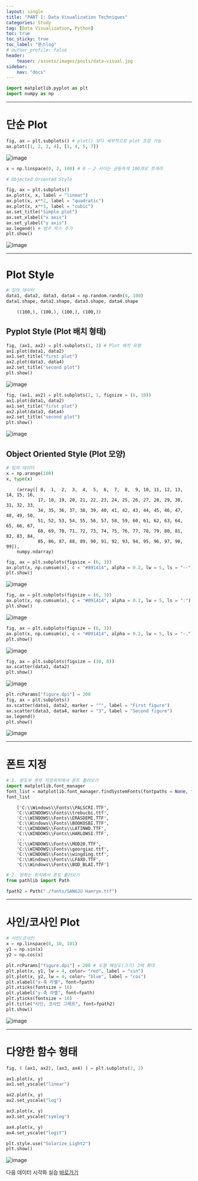 ```yaml
---
layout: single
title: "PART 1: Data Visualization Techniques"
categories: Study
tag: [Data Visualization, Python]
toc: true
toc_sticky: true
toc_label: "쭌스log"
# author_profile: false
header:
    teaser: /assets/images/posts/data-visual.jpg
sidebar:
    nav: "docs"
---
```


```python
import matplotlib.pyplot as plt
import numpy as np
```

****
# 단순 Plot

```python
fig, ax = plt.subplots() # plot() 보다 세부적으로 plot 조정 가능
ax.plot([1, 2, 3, 4], [1, 4, 5, 7])
```

![image](https://user-images.githubusercontent.com/39285147/186052561-e00911e9-6995-475c-bba1-6d3d6da9a6f4.png)


```python
x = np.linspace(0, 2, 100) # 0 ~ 2 사이는 균등하게 100개로 쪼개라
```


```python
# Objected Oriented Style

fig, ax = plt.subplots()
ax.plot(x, x, label = "linear")
ax.plot(x, x**2, label = "quadratic")
ax.plot(x, x**3, label = "cubic")
ax.set_title("Simple plot")
ax.set_xlabel("x axis")
ax.set_ylabel("y axis")
ax.legend() # 범주 박스 추가
plt.show()
```

![image](https://user-images.githubusercontent.com/39285147/186053025-a9f5e2a8-ccdc-4dbb-a991-41c2ba547217.png)


****
# Plot Style

```python
# 임의 데이터
data1, data2, data3, data4 = np.random.randn(4, 100)
data1.shape, data2.shape, data3.shape, data4.shape
```


        ((100,), (100,), (100,), (100,))


## Pyplot Style (Plot 배치 형태)

```python
fig, (ax1, ax2) = plt.subplots(1, 2) # Plot 배치 유형
ax1.plot(data1, data2)
ax1.set_title("first plot")
ax2.plot(data3, data4)
ax2.set_title("second plot")
plt.show()
```

![image](https://user-images.githubusercontent.com/39285147/186054017-c5971905-4a6a-416e-ac1c-29d855f482a2.png)


```python
fig, (ax1, ax2) = plt.subplots(2, 1, figsize = (6, 10))
ax1.plot(data1, data2)
ax1.set_title("first plot")
ax2.plot(data3, data4)
ax2.set_title("second plot")
plt.show()
```

![image](https://user-images.githubusercontent.com/39285147/186054163-b74fb20f-16c3-44ed-99fb-949475181255.png)

## Object Oriented Style (Plot 모양)

```python
# 임의 데이터
x = np.arange(100)
x, type(x)
```

        (array([ 0,  1,  2,  3,  4,  5,  6,  7,  8,  9, 10, 11, 12, 13, 14, 15, 16,
                17, 18, 19, 20, 21, 22, 23, 24, 25, 26, 27, 28, 29, 30, 31, 32, 33,
                34, 35, 36, 37, 38, 39, 40, 41, 42, 43, 44, 45, 46, 47, 48, 49, 50,
                51, 52, 53, 54, 55, 56, 57, 58, 59, 60, 61, 62, 63, 64, 65, 66, 67,
                68, 69, 70, 71, 72, 73, 74, 75, 76, 77, 78, 79, 80, 81, 82, 83, 84,
                85, 86, 87, 88, 89, 90, 91, 92, 93, 94, 95, 96, 97, 98, 99]),
        numpy.ndarray)

        

```python
fig, ax = plt.subplots(figsize = (6, 3))
ax.plot(x, np.cumsum(x), c = "#891414", alpha = 0.2, lw = 5, ls = "--")
plt.show()
```

![image](https://user-images.githubusercontent.com/39285147/186054258-08c1f521-079f-473b-ad17-4bc8c1a0c099.png)



```python
fig, ax = plt.subplots(figsize = (6, 3))
ax.plot(x, np.cumsum(x), c = "#891414", alpha = 0.2, lw = 5, ls = ":")
plt.show()
```

![image](https://user-images.githubusercontent.com/39285147/186054285-22ba8fcc-04b7-4bf2-91d8-f6772b4be8dd.png)


```python
fig, ax = plt.subplots(figsize = (6, 3))
ax.plot(x, np.cumsum(x), c = "#891414", alpha = 0.2, lw = 5, ls = "-.")
plt.show()
```

![image](https://user-images.githubusercontent.com/39285147/186054302-0580976e-3532-409f-acaf-38cbd1ef2e36.png)


```python
fig, ax = plt.subplots(figsize = (10, 8))
ax.scatter(data1, data2)
plt.show()
```

![image](https://user-images.githubusercontent.com/39285147/186054406-a2704024-bef7-4281-b685-4b625245b83d.png)


```python
plt.rcParams["figure.dpi"] = 200
fig, ax = plt.subplots()
ax.scatter(data1, data2, marker = "^", label = "First figure")
ax.scatter(data3, data4, marker = "3", label = "Second figure")
ax.legend()
plt.show()
```

![image](https://user-images.githubusercontent.com/39285147/186054489-b79f3339-795d-4e02-8e32-288c182306b7.png)

****
# 폰트 지정

```python
# 1. 윈도우 폰트 저장위치에서 폰트 불러오기
import matplotlib.font_manager
font_list = matplotlib.font_manager.findSystemFonts(fontpaths = None, fontext = "ttf")
font_list
```

        ['C:\\Windows\\Fonts\\PALSCRI.TTF',
        'C:\\WINDOWS\\Fonts\\trebucbi.ttf',
        'C:\\WINDOWS\\Fonts\\ERASDEMI.TTF',
        'C:\\Windows\\Fonts\\BOOKOSBI.TTF',
        'C:\\WINDOWS\\Fonts\\LATINWD.TTF',
        'C:\\WINDOWS\\Fonts\\HARLOWSI.TTF',
        ...
        'C:\\WINDOWS\\Fonts\\MOD20.TTF',
        'C:\\WINDOWS\\Fonts\\georgiaz.ttf',
        'C:\\WINDOWS\\Fonts\\wingding.ttf',
        'C:\\Windows\\Fonts\\LFAXD.TTF',
        'C:\\Windows\\Fonts\\BOD_BLAI.TTF']

        
```python
# 2. 원하는 위치에서 폰트 불러오기
from pathlib import Path

fpath2 = Path("./fonts/SANGJU Haerye.ttf")
```

****
# 사인/코사인 Plot

```python
# 사인/코사인
x = np.linspace(0, 10, 101)
y1 = np.sin(x)
y2 = np.cos(x)
```


```python
plt.rcParams["figure.dpi"] = 200 # 도형 해상도(크기) 2배 확대
plt.plot(x, y1, lw = 4, color= "red", label = "sin")
plt.plot(x, y2, lw = 4, color= "blue", label = "cos")
plt.xlabel("x-축 라벨", font=fpath)
plt.xticks(fontsize = 16)
plt.ylabel("y-축 라벨", font=fpath)
plt.yticks(fontsize = 16)
plt.title("사인, 코사인 그래프", font=fpath2)
plt.show()
```

![image](https://user-images.githubusercontent.com/39285147/186053633-b8fbff6e-9996-497b-95df-d84db86a888e.png)

****
# 다양한 함수 형태

```python
fig, ( (ax1, ax2), (ax3, ax4) ) = plt.subplots(2, 2)

ax1.plot(x, y)
ax1.set_yscale("linear")

ax2.plot(x, y)
ax2.set_yscale("log")

ax3.plot(x, y)
ax3.set_yscale("symlog")

ax4.plot(x, y)
ax4.set_yscale("logit")

plt.style.use("Solarize_Light2")
plt.show()
```

![image](https://user-images.githubusercontent.com/39285147/186150020-68c0880e-fe5c-4308-954f-f3c00eb1df07.png)

다음 데이터 시각화 실습 [바로가기]()